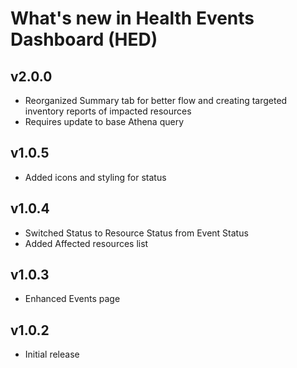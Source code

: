 # What's new in Health Events Dashboard (HED)
## v2.0.0
* Reorganized Summary tab for better flow and creating targeted inventory reports of impacted resources
* Requires update to base Athena query

## v1.0.5
* Added icons and styling for status

## v1.0.4
* Switched Status to Resource Status from Event Status
* Added Affected resources list

## v1.0.3
* Enhanced Events page

## v1.0.2
* Initial release
